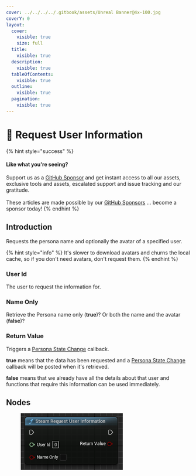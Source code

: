 ```yaml
---
cover: ../../../../.gitbook/assets/Unreal Banner@4x-100.jpg
coverY: 0
layout:
  cover:
    visible: true
    size: full
  title:
    visible: true
  description:
    visible: true
  tableOfContents:
    visible: true
  outline:
    visible: true
  pagination:
    visible: true
---
```


# 🔵 Request User Information

{% hint style="success" %}
#### Like what you're seeing?

Support us as a [GitHub Sponsor](../../../../become-a-sponsor/) and get instant access to all our assets, exclusive tools and assets, escalated support and issue tracking and our gratitude.\
\
These articles are made possible by our [GitHub Sponsors](../../../../become-a-sponsor/) ... become a sponsor today!
{% endhint %}

## Introduction

Requests the persona name and optionally the avatar of a specified user.

{% hint style="info" %}
It's slower to download avatars and churns the local cache, so if you don't need avatars, don't request them.
{% endhint %}

### User Id

The user to request the information for.

### Name Only

Retrieve the Persona name only (**true**)? Or both the name and the avatar (**false**)?

### Return Value

Triggers a [Persona State Change](persona-state-change.md) callback.

**true** means that the data has been requested and a [Persona State Change](persona-state-change.md) callback will be posted when it's retrieved.&#x20;

**false** means that we already have all the details about that user and functions that require this information can be used immediately.

## Nodes

<figure><img src="../../../../.gitbook/assets/image (30) (1).png" alt=""><figcaption></figcaption></figure>
